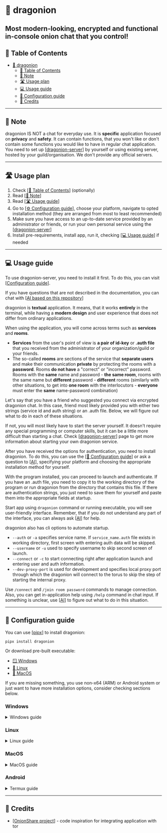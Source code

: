# 🐲 dragonion

Most **modern-looking**, **encrypted** and functional **in-console** onion chat
that **you** control!
---

## 📜 Table of Contents

<!-- TOC -->

* [🐲 dragonion](#-dragonion)
    * [📜 Table of Contents](#-table-of-contents)
    * [📝 Note](#-note)
    * [🛣️ Usage plan](#-usage-plan)
    * [💻 Usage guide](#-usage-guide)
    * [🔧 Configuration guide](#-configuration-guide)
    * [📃 Credits](#-credits)

<!-- TOC -->

---

## 📝 Note

dragonion IS NOT a chat for everyday use. It is **specific** application focused on
**privacy** and **safety**. It can contain functions, that you won't like or don't
contain some functions you would like to have in regular chat application.
You need to set up [[dragonion-server](https://github.com/dragonionx/dragonion-server)]
by yourself or using existing server, hosted by your guild/organisation.
We don't provide any official servers.

---

## 🛣️ Usage plan

1. Check [[📜 Table of Contents](#-table-of-contents)] (optionally)
2. Read [[📝 Note](#-note)]
3. Read [[🛣️ Usage guide](#-usage-guide)]
4. Go to [[⚙️ Configuration guide](#-configuration-guide)], choose your
   platform, navigate to opted installation method (they are arranged from most to least
   recommended)
5. Make sure you have access to an up-to-date service provided by an administrator or
   friends, or run your own personal service using the
   [[dragonion-server](https://github.com/dragonionx/dragonion-server)]
6. Install pre-requirements, install app, run it,
   checking [[💻 Usage guide](#-usage-guide)] if needed

---

## 💻 Usage guide

To use dragonion-server, you need to install it first. To do this, you can visit
[[Configuration guide](#-configuration-guide)].

If you have questions that are not described in the documentation, you can chat with
[[AI based on this repository](https://chat.collectivai.com/dragonionx/dragonion)]

dragonion is **textual** application. It means, that it works **entirely** in the
terminal, while having a **modern design** and user experience that does not differ
from ordinary applications.

When using the application, you will come across terms such as **services**
and **rooms**.

- **Services** from the user's point of view is **a pair of id-key** or **.auth file**
  that you received from the administrator of your organization/guild or your friends.
- The so-called **rooms** are sections of the service that **separate users** and
  make their communication **private** by protecting the rooms with a **password**.
  Rooms **do not have** a "correct" or "incorrect" password. Rooms with the **same**
  name and password - **the same room**, rooms with the same name but **different**
  password - **different** rooms (similarly with other situations, to get into
  **one room** with the interlocutors - **everyone** must enter the **same**
  name-password combination)

Let's say that you have a friend who suggested you connect via encrypted dragonion chat.
In this case, friend most likely provided you with either two strings
(service id and auth string) or an .auth file. Below, we will figure out what to do in
each of these situations.

If not, you will most likely have to start the server yourself.
It doesn't require any special programming or computer skills, but it can be a little
more difficult than starting a chat.
Check [[dragonion-server](https://github.com/dragonionx/dragonion-server)] page to get
more information about starting your own dragonion service.

After you have received the options for authentication, you need to install dragonion.
To do this, you can use the [[🔧 Configuration guide](#-configuration-guide)] or ask
a question to [[AI](https://chat.collectivai.com/dragonionx/dragonion)],
specifying your platform and choosing the appropriate installation method for yourself.

With the program installed, you can proceed to launch and authenticate. If you have
an .auth file, you need to copy it to the working directory of the program or run
dragonion from the directory that contains this file. If there are authentication
strings, you just need to save them for yourself and paste them into the appropriate
fields at startup.

Start app using `dragonion` command or running executable, you will see user-friendly
interface. Remember, that if you do not understand any part of the interface,
you can always ask [[AI](https://chat.collectivai.com/dragonionx/dragonion)] for help.

dragonion also has cli options to automate startup.

- `--auth` or `-a` specifies service name. If `service_name.auth` file exists in working
  directory, first screen with entering auth data will be skipped.
- `--username` or `-u` used to specify username to skip second screen of launch.
- `--connect` or `-c` to start connecting right after application launch and entering
  user and auth information.
- `--dev-proxy-port` is used for development and specifies local proxy port through
  which the dragonion will connect to the torus to skip the step of starting the
  internal proxy.

Use `/connect` and `/join room password` commands to manage connection. Also, you
can get in-application help using `/help` command in chat input. If something is
unclear, use [[AI](https://chat.collectivai.com/dragonionx/dragonion)] to figure out
what to do in this situation.

---

## 🔧 Configuration guide

You can use [[pipx](https://pypa.github.io/pipx/)] to install dragonion:
```commandline
pipx install dragonion
```
Or download pre-built executable:
- [🪟 Windows](https://github.com/dragonionx/dragonion/releases/latest/download/dragonion-win32.exe)
- [🐧 Linux](https://github.com/dragonionx/dragonion/releases/latest/download/dragonion-linux)
- [🍎 MacOS](https://github.com/dragonionx/dragonion/releases/latest/download/dragonion-darwin)

If you are missing something, you use non-x64 (ARM) or Android system or just want to 
have more installation options, consider checking sections below.

### Windows
<details> <summary>
Windows guide
</summary>
There are several different ways to install the program available, they are arranged
from the most convenient and easily updated, to the less obvious, but perhaps more
convenient for you:

<details> <summary>Single standalone executable</summary>

#### Single standalone executable
This method provides the ability to download a single executable file that leaves no
traces and is convenient for copying or using.

#### Pre-requirements
- [[Windows terminal](https://github.com/microsoft/terminal)] is recommended,
  [[install it from Microsoft Store](https://aka.ms/terminal)]

#### Fresh installation
- [[Download latest version](https://github.com/dragonionx/dragonion/releases/latest/download/dragonion-win32.exe)]
- Copy file in any folder and locate `.auth` files in that folder

#### Launch options
- Run from commandline (Windows Terminal recommended) or by double-clicking executable.
  If double-clicking, `.auth` files need to be located near executable, if running from
  commandline, they need to be located in workdir.

#### Updating
- Re-download latest version from link above and replace the file.

[[Back to Usage guide](#-usage-guide)]

</details>

<details> <summary>Installation script</summary>

#### Installation script
This method provides a way to install non-portable, but standalone application, using
one installation script

#### Pre-requirements
- [[Windows terminal](https://github.com/microsoft/terminal)] is recommended,
  [[install it from Microsoft Store](https://aka.ms/terminal)]

#### Fresh installation
- Using powershell, navigate to folder where you want to be dragonion installed. In 
folder where you will run script, `dragonion` folder will be created.
- Run:
```powershell
iwr https://s.kotikot.com/dragonion/w | iex
```
- After running this command, press Enter and wait.

#### Launch options
- After installation finishes, script will output full installation path (with 
executable name). You can paste it in terminal to run dragonion.
- Other option is to copy `dragonion.exe` from `dragonion\Scripts` somewhere and 
launch it. But remember, that you cannot move installation folder, app isn't portable.

#### Updating
- Navigate to folder, where `dragonion` installation folder is located.
- Run:
```powershell
iwr https://s.kotikot.com/dragonion/wu | iex
```

#### Script mirrors:
Installation:
```powershell
iwr https://s.kotikot.com/dragonion/w | iex
iwr https://github.com/dragonionx/dragonion/raw/master/scripts/w | iex
iwr https://pastebin.com/raw/ix3LtZqj | iex
```

Updating:
```powershell
iwr https://s.kotikot.com/dragonion/wu | iex
iwr https://github.com/dragonionx/dragonion/raw/master/scripts/wu | iex
iwr https://pastebin.com/raw/Z28JDDMi | iex
```

[[Back to Usage guide](#-usage-guide)]

</details>

<details> <summary>Using pipx</summary>

#### Using pipx
This method provides a way to install dragonion via pipx. It is very fast way of 
installation and very convenient for using, but has some pre-requirements to install
on target system.

#### Pre-requirements
- [[Python3](https://www.python.org/downloads/)] (with pip)
- [[pipx](https://pypa.github.io/pipx)], relaunch shell after installation

```powershell
pip install pipx --user
python -m pipx ensurepath
```
- [[Windows terminal](https://github.com/microsoft/terminal)] is recommended,
  [[install it from Microsoft Store](https://aka.ms/terminal)]

#### Fresh installation
```powershell
pipx install dragonion
```

#### Launch options
- Run `dragonion` in terminal

#### Updating
```powershell
pipx upgrade dragonion
```

[[Back to Usage guide](#-usage-guide)]

</details>

<details> <summary>Python venv and pip</summary>

#### Python venv and pip
This method provides a way of installation using python in virtual environment and 
installing application from repo.

#### Pre-requirements
- [[Python3](https://www.python.org/downloads/)] (with pip)
- [[Git](https://git-scm.com/download/win)]
- [[Windows terminal](https://github.com/microsoft/terminal)] is recommended,
  [[install it from Microsoft Store](https://aka.ms/terminal)]

#### Fresh installation
```commandline
git clone https://github.com/dragonionx/dragonion
cd dragonion
python -m venv venv
venv\Scripts\activate
pip install .
```

#### Launch options
- After fresh install, run `dragonion` in environment 
(or `python -m dragonion`)
- `cd` to app folder, run `venv\Scripts\activate`, than `dragonion` in 
environment (`python -m dragonion`)
- Run `dragonion.exe` from `venv\Scripts`. You can also copy it anywhere you
want, but remember that data and config files are saved near executable file

#### Updating
`cd` to app directory, than 
```commandline
git pull
```
If there are new changes, run
```commandline
venv\Scripts\activate
pip install .
```

[[Back to Usage guide](#-usage-guide)]

</details>

<details> <summary>Building from .whl</summary>

#### Building from .whl
This method provides a way of installation using python in virtual environment and 
installing application from repo.

#### Pre-requirements
- [[Python3](https://www.python.org/downloads/)] (with pip)
- [[Windows terminal](https://github.com/microsoft/terminal)] is recommended,
  [[install it from Microsoft Store](https://aka.ms/terminal)]

#### Fresh installation
- Download [[latest wheel](https://github.com/dragonionx/dragonion/releases/latest/download/dragonion-universal-py3-none-any.whl)]
```commandline
python -m venv dragonion
dragonion\Scripts\activate
pip install dragonion-universal-py3-none-any.whl
```

#### Launch options
- After fresh install, run `dragonion` in environment 
(or `python -m dragonion`)
- `cd` to app folder, run `dragonion\Scripts\activate`, than `dragonion` in 
environment (`python -m dragonion`)
- Run `dragonion.exe` from `dragonion\Scripts`. You can also copy it anywhere you
want, but remember that data and config files are saved near executable file

#### Updating
- Download [[latest wheel](https://github.com/dragonionx/dragonion/releases/latest/download/dragonion-universal-py3-none-any.whl)]
```commandline
dragonion\Scripts\activate
pip install dragonion-universal-py3-none-any.whl
```

[[Back to Usage guide](#-usage-guide)]

</details>
</details>

### Linux
<details><summary>
Linux guide
</summary>
Installation methods depend on your processor architecture. Choose the one that suits 
you. In sections, different ways to install the program are arranged
from the most convenient and easily updated, to the less obvious, but perhaps more
convenient for you:

<details><summary>x64</summary> 

<details> <summary>Using pipx</summary>

#### Using pipx
This method provides a way to install dragonion via pipx. It is very fast way of 
installation and very convenient for using.

#### Pre-requirements
- `python3`, `python3-pip`, `python3-venv`

#### Fresh installation
- Install pipx and relaunch shell
```commandline
pip install pipx --user
python3 -m pipx ensurepath
```
- Install dragonion
```commandline
pipx install dragonion
```

#### Launch options
- Run `dragonion` in terminal

#### Updating
```powershell
pipx upgrade dragonion
```

[[Back to Usage guide](#-usage-guide)]

</details>

<details> <summary>Single standalone executable</summary>

#### Single standalone executable
This method provides the ability to download a single executable file that leaves no 
traces and is convenient for copying or using.

#### Pre-requirements
- No special requirements found on regular distros

#### Fresh installation
- [[Download latest version](https://github.com/dragonionx/dragonion/releases/latest/download/dragonion-linux)]
- Copy file in any folder and locate `.auth` files in that folder

#### Launch options
- Run from commandline `dragonion-linux`, `.auth` files should be located in workdir

#### Updating
Re-download latest version from link above and replace the file.

[[Back to Usage guide](#-usage-guide)]

</details>

<details> <summary>Installation script</summary>

#### Installation script
This method provides a way to install non-portable, but standalone application, using
one installation script.

#### Pre-requirements
- `python3` `python3-pip` `python3-venv` `wget`

#### Fresh installation
- Using your shell, navigate to directory where you want to be dragonion installed. In 
folder where you will run script, `dragonion` dir will be created.
- Run:
```bash
. <(wget -qO- https://s.kotikot.com/dragonion/l)
```
- After running this command, press Enter and wait.
#### Launch options
- After installation finishes, script will output full installation path (with 
executable name). You can paste it in terminal to run dragonion.
- Also, after installation you will be in dragonion environment, so you can run
`dragonion` as command. To deactivate it, you can run `deactivate`, and to activate
again, use `. dragonion/bin/activate`
- Other option is to copy `dragonion` from `dragonion\bin` somewhere and 
launch it. But remember, that you cannot move installation dir, app isn't portable.

#### Updating
- Navigate to directory, where `dragonion` installation dir is located.
- Run:
```bash
. <(wget -qO- https://s.kotikot.com/dragonion/lu)
```

#### Script mirrors:
Installation:
```bash
. <(wget -qO- https://s.kotikot.com/dragonion/l)
. <(wget -qO- https://github.com/dragonionx/dragonion/raw/master/scripts/l)
. <(wget -qO- https://pastebin.com/raw/LdrRBEYB)
```

Updating:
```bash
. <(wget -qO- https://s.kotikot.com/dragonion/lu)
. <(wget -qO- https://github.com/dragonionx/dragonion/raw/master/scripts/lu)
. <(wget -qO- https://pastebin.com/raw/XRSA9wUz)
```

[[Back to Usage guide](#-usage-guide)]

</details>

<details> <summary>Python venv and pip</summary>

#### Python venv and pip
This method provides a way of installation using python in virtual environment and 
installing application from repo.

#### Pre-requirements
- `python3` `python3-pip` `python3-venv`
- `git`


#### Fresh installation
```commandline
git clone https://github.com/dragonionx/dragonion
cd dragonion
python3 -m venv venv
. venv\bin\activate
pip install .
```

#### Launch options
- After fresh install, run `dragonion` in environment 
(or `python3 -m dragonion`)
- `cd` to app folder, run `. venv\bin\activate`, than `dragonion` in 
environment (`python3 -m dragonion`)
- Run `dragonion` from `venv\bin`. You can also copy it anywhere you
want, but remember that data and config files are saved near executable file

#### Updating
`cd` to app directory, than 
```
git pull
```
If there are new changes, run
```
. venv\bin\activate
pip install .
```

[[Back to Usage guide](#-usage-guide)]

</details>

<details> <summary>Building from .whl</summary>

#### Building from .whl
This method provides a way of installation using python in virtual environment and 
installing application from repo.

#### Pre-requirements
- `python3` `python3-pip` `python3-venv`

#### Fresh installation
- Download [[latest wheel](https://github.com/dragonionx/dragonion/releases/latest/download/dragonion-universal-py3-none-any.whl)]
```
python3 -m venv dragonion
. dragonion\bin\activate
pip install dragonion-universal-py3-none-any.whl
```

#### Launch options
- After fresh install, run `dragonion` in environment 
(or `python3 -m dragonion`)
- `cd` to app folder, run `. dragonion\bin\activate`, than `dragonion` in 
environment (`python3 -m dragonion`)
- Run `dragonion` from `dragonion\bin`. You can also copy it anywhere you
want, but remember that data and config files are saved near executable file

#### Updating
- Download [[latest wheel](https://github.com/dragonionx/dragonion/releases/latest/download/dragonion-universal-py3-none-any.whl)]
```
. dragonion\bin\activate
pip install dragonion-universal-py3-none-any.whl
```

[[Back to Usage guide](#-usage-guide)]

</details>

</details>

<details><summary>arm</summary>

#### ARM

Tor does not provide expert bundles for arm systems (except macOS). 
You need to install `tor` through your package manager, which is indicated in the 
pre-requirements

<details> <summary>Using pipx</summary>

#### Using pipx
This method provides a way to install dragonion via pipx. It is very fast way of 
installation and very convenient for using.

#### Pre-requirements
- `python3`, `python3-pip`, `python3-venv`
- `tor`

#### Fresh installation
- Install pipx and relaunch shell
```commandline
pip install pipx --user
python3 -m pipx ensurepath
```
- Install dragonion
```commandline
pipx install dragonion
```

#### Launch options
- Run `dragonion` in terminal

#### Updating
```powershell
pipx upgrade dragonion
```

[[Back to Usage guide](#-usage-guide)]

</details>

<details> <summary>Installation script</summary>

#### Installation script
This method provides a way to install non-portable, but standalone application, using
one installation script.

#### Pre-requirements
- `python3` `python3-pip` `python3-venv` `wget`
- `tor`

#### Fresh installation
- Using your shell, navigate to directory where you want to be dragonion installed. In 
folder where you will run script, `dragonion` dir will be created.
- Run:
```bash
. <(wget -qO- https://s.kotikot.com/dragonion/l)
```
- After running this command, press Enter and wait.
#### Launch options
- After installation finishes, script will output full installation path (with 
executable name). You can paste it in terminal to run dragonion.
- Also, after installation you will be in dragonion environment, so you can run
`dragonion` as command. To deactivate it, you can run `deactivate`, and to activate
again, use `. dragonion/bin/activate`
- Other option is to copy `dragonion` from `dragonion\bin` somewhere and 
launch it. But remember, that you cannot move installation dir, app isn't portable.

#### Updating
- Navigate to directory, where `dragonion` installation dir is located.
- Run:
```bash
. <(wget -qO- https://s.kotikot.com/dragonion/lu)
```

#### Script mirrors:
Installation:
```bash
. <(wget -qO- https://s.kotikot.com/dragonion/l)
. <(wget -qO- https://github.com/dragonionx/dragonion/raw/master/scripts/l)
. <(wget -qO- https://pastebin.com/raw/LdrRBEYB)
```

Updating:
```bash
. <(wget -qO- https://s.kotikot.com/dragonion/lu)
. <(wget -qO- https://github.com/dragonionx/dragonion/raw/master/scripts/lu)
. <(wget -qO- https://pastebin.com/raw/XRSA9wUz)
```

[[Back to Usage guide](#-usage-guide)]

</details>

<details> <summary>Python venv and pip</summary>

#### Python venv and pip
This method provides a way of installation using python in virtual environment and 
installing application from repo.

#### Pre-requirements
- `python3` `python3-pip` `python3-venv`
- `git`
- `tor`


#### Fresh installation
```commandline
git clone https://github.com/dragonionx/dragonion
cd dragonion
python3 -m venv venv
. venv\bin\activate
pip install .
```

#### Launch options
- After fresh install, run `dragonion` in environment 
(or `python3 -m dragonion`)
- `cd` to app folder, run `. venv\bin\activate`, than `dragonion` in 
environment (`python3 -m dragonion`)
- Run `dragonion` from `venv\bin`. You can also copy it anywhere you
want, but remember that data and config files are saved near executable file

#### Updating
`cd` to app directory, than 
```
git pull
```
If there are new changes, run
```
. venv\bin\activate
pip install .
```

[[Back to Usage guide](#-usage-guide)]

</details>

<details> <summary>Building from .whl</summary>

#### Building from .whl
This method provides a way of installation using python in virtual environment and 
installing application from repo.

#### Pre-requirements
- `python3` `python3-pip` `python3-venv`
- `tor`

#### Fresh installation
- Download [[latest wheel](https://github.com/dragonionx/dragonion/releases/latest/download/dragonion-universal-py3-none-any.whl)]
```
python3 -m venv dragonion
. dragonion\bin\activate
pip install dragonion-universal-py3-none-any.whl
```

#### Launch options
- After fresh install, run `dragonion` in environment 
(or `python3 -m dragonion`)
- `cd` to app folder, run `. dragonion\bin\activate`, than `dragonion` in 
environment (`python3 -m dragonion`)
- Run `dragonion` from `dragonion\bin`. You can also copy it anywhere you
want, but remember that data and config files are saved near executable file

#### Updating
- Download [[latest wheel](https://github.com/dragonionx/dragonion/releases/latest/download/dragonion-universal-py3-none-any.whl)]
```
. dragonion\bin\activate
pip install dragonion-universal-py3-none-any.whl
```

[[Back to Usage guide](#-usage-guide)]

</details>

</details>

</details>

### MacOS
<details><summary>
MacOS guide
</summary>

<details> <summary>Using pipx</summary>

#### Using pipx
This method provides a way to install dragonion via pipx. It is very fast way of 
installation and very convenient for using.

#### Pre-requirements
- `python3`, `python3-pip`, `python3-venv`

#### Fresh installation
- Install pipx and relaunch shell
```commandline
brew install pipx
pipx ensurepath
```
- Install dragonion
```commandline
pipx install dragonion
```

#### Launch options
- Run `dragonion` in terminal

#### Updating
```powershell
pipx upgrade dragonion
```

[[Back to Usage guide](#-usage-guide)]

</details>

<details> <summary>Single standalone executable</summary>

#### Single standalone executable
This method provides the ability to download a single executable file that leaves no 
traces and is convenient for copying or using.

#### Pre-requirements
- No special requirements found on regular distros

#### Fresh installation
- [[Download latest version](https://github.com/dragonionx/dragonion/releases/latest/download/dragonion-darwin)]
- Copy file in any folder and locate `.auth` files in that folder

#### Launch options
- Run from commandline `dragonion-darwin`, `.auth` files should be located in workdir

#### Updating
Re-download latest version from link above and replace the file.

[[Back to Usage guide](#-usage-guide)]

</details>

<details> <summary>Installation script</summary>

#### Installation script
This method provides a way to install non-portable, but standalone application, using
one installation script.

#### Pre-requirements
- `python3` `python3-pip` `python3-venv` `wget` `curl`

#### Fresh installation
- Using your shell, navigate to directory where you want to be dragonion installed. In 
folder where you will run script, `dragonion` dir will be created.
- Run:
```bash
bash <(curl -sL https://s.kotikot.com/dragonion/m)
```
- After running this command, press Enter and wait.
#### Launch options
- After installation finishes, script will output full installation path (with 
executable name). You can paste it in terminal to run dragonion.
- Also, after installation you will be in dragonion environment, so you can run
`dragonion` as command. To deactivate it, you can run `deactivate`, and to activate
again, use `. dragonion/bin/activate`
- Other option is to copy `dragonion` from `dragonion\bin` somewhere and 
launch it. But remember, that you cannot move installation dir, app isn't portable.

#### Updating
- Navigate to directory, where `dragonion` installation dir is located.
- Run:
```bash
bash <(curl -sL https://s.kotikot.com/dragonion/lu)
```

#### Script mirrors:
Installation:
```bash
bash <(curl -sL https://s.kotikot.com/dragonion/m)
bash <(curl -sL https://github.com/dragonionx/dragonion/raw/master/scripts/m)
bash <(curl -sL https://pastebin.com/raw/4whxpEFD)
```

Updating:
```bash
bash <(curl -sL https://s.kotikot.com/dragonion/mu)
bash <(curl -sL https://github.com/dragonionx/dragonion/raw/master/scripts/mu)
bash <(curl -sL https://pastebin.com/raw/DkPhhTyv)
```

[[Back to Usage guide](#-usage-guide)]

</details>

<details> <summary>Python venv and pip</summary>

#### Python venv and pip
This method provides a way of installation using python in virtual environment and 
installing application from repo.

#### Pre-requirements
- `python3` `python3-pip` `python3-venv`
- `git`


#### Fresh installation
```commandline
git clone https://github.com/dragonionx/dragonion
cd dragonion
python3 -m venv venv
. venv\bin\activate
pip install .
```

#### Launch options
- After fresh install, run `dragonion` in environment 
(or `python3 -m dragonion`)
- `cd` to app folder, run `. venv\bin\activate`, than `dragonion` in 
environment (`python3 -m dragonion`)
- Run `dragonion` from `venv\bin`. You can also copy it anywhere you
want, but remember that data and config files are saved near executable file

#### Updating
`cd` to app directory, than 
```
git pull
```
If there are new changes, run
```
. venv\bin\activate
pip install .
```

[[Back to Usage guide](#-usage-guide)]

</details>

<details> <summary>Building from .whl</summary>

#### Building from .whl
This method provides a way of installation using python in virtual environment and 
installing application from repo.

#### Pre-requirements
- `python3` `python3-pip` `python3-venv`

#### Fresh installation
- Download [[latest wheel](https://github.com/dragonionx/dragonion/releases/latest/download/dragonion-universal-py3-none-any.whl)]
```
python3 -m venv dragonion
. dragonion\bin\activate
pip install dragonion-universal-py3-none-any.whl
```

#### Launch options
- After fresh install, run `dragonion` in environment 
(or `python3 -m dragonion`)
- `cd` to app folder, run `. dragonion\bin\activate`, than `dragonion` in 
environment (`python3 -m dragonion`)
- Run `dragonion` from `dragonion\bin`. You can also copy it anywhere you
want, but remember that data and config files are saved near executable file

#### Updating
- Download [[latest wheel](https://github.com/dragonionx/dragonion/releases/latest/download/dragonion-universal-py3-none-any.whl)]
```
. dragonion\bin\activate
pip install dragonion-universal-py3-none-any.whl
```

[[Back to Usage guide](#-usage-guide)]

</details>

</details>

### Android
<details><summary>
Termux guide
</summary>

Due to the nature of Termux, installation can be a little tricky, so we have simplified 
the installation process for you by creating a specific pre-requirements termux guide.

```
pkg install python python-pip libexpat git rust binutils tor
pkg upgrade
```
Now, navigate to [[guide for Linux ARM systems](#arm)] 
([Linux](#linux) -> arm) and choose desired installation
way. They all apply for termux also if pre-requirements above are installed.

</details>

---

## 📃 Credits

- [[OnionShare project](https://github.com/onionshare)] - code inspiration for
  integrating application with tor
